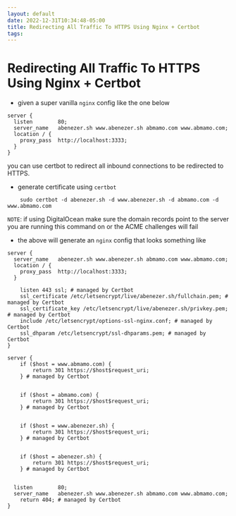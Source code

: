 ```yaml
---
layout: default
date: 2022-12-31T10:34:48-05:00
title: Redirecting All Traffic To HTTPS Using Nginx + Certbot
tags: 
---
```


# Redirecting All Traffic To HTTPS Using Nginx + Certbot

- given a super vanilla `nginx` config like the one below

```
server {
  listen        80;
  server_name   abenezer.sh www.abenezer.sh abmamo.com www.abmamo.com;
  location / {
    proxy_pass  http://localhost:3333;
  }
}
```

you can use certbot to redirect all inbound connections to be redirected to HTTPS.

- generate certificate using `certbot`

```
    sudo certbot -d abenezer.sh -d www.abenezer.sh -d abmamo.com -d www.abmamo.com
```

`NOTE`: if using DigitalOcean make sure the domain records point to the server you are running this command on or the ACME challenges will fail

- the above will generate an `nginx` config that looks something like

```
server {
  server_name   abenezer.sh www.abenezer.sh abmamo.com www.abmamo.com;
  location / {
    proxy_pass  http://localhost:3333;
  }

    listen 443 ssl; # managed by Certbot
    ssl_certificate /etc/letsencrypt/live/abenezer.sh/fullchain.pem; # managed by Certbot
    ssl_certificate_key /etc/letsencrypt/live/abenezer.sh/privkey.pem; # managed by Certbot
    include /etc/letsencrypt/options-ssl-nginx.conf; # managed by Certbot
    ssl_dhparam /etc/letsencrypt/ssl-dhparams.pem; # managed by Certbot
}

server {
    if ($host = www.abmamo.com) {
        return 301 https://$host$request_uri;
    } # managed by Certbot


    if ($host = abmamo.com) {
        return 301 https://$host$request_uri;
    } # managed by Certbot


    if ($host = www.abenezer.sh) {
        return 301 https://$host$request_uri;
    } # managed by Certbot


    if ($host = abenezer.sh) {
        return 301 https://$host$request_uri;
    } # managed by Certbot


  listen        80;
  server_name   abenezer.sh www.abenezer.sh abmamo.com www.abmamo.com;
    return 404; # managed by Certbot
}
```